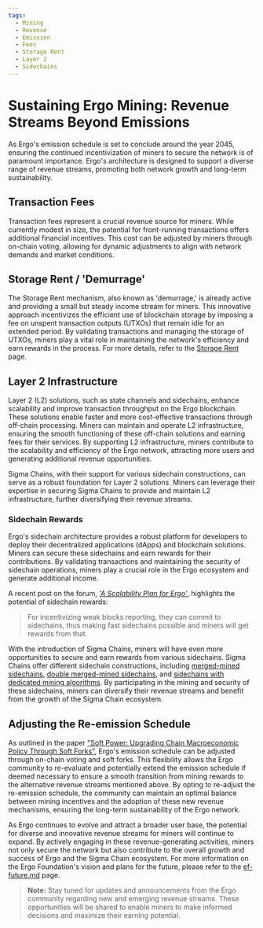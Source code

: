 ```yaml
---
tags:
  - Mining
  - Revenue
  - Emission
  - Fees
  - Storage Rent
  - Layer 2
  - Sidechains
---
```


# Sustaining Ergo Mining: Revenue Streams Beyond Emissions

As Ergo's emission schedule is set to conclude around the year 2045, ensuring the continued incentivization of miners to secure the network is of paramount importance. Ergo's architecture is designed to support a diverse range of revenue streams, promoting both network growth and long-term sustainability.

## Transaction Fees

Transaction fees represent a crucial revenue source for miners. While currently modest in size, the potential for front-running transactions offers additional financial incentives. This cost can be adjusted by miners through on-chain voting, allowing for dynamic adjustments to align with network demands and market conditions.

## Storage Rent / 'Demurrage'

The Storage Rent mechanism, also known as 'demurrage,' is already active and providing a small but steady income stream for miners. This innovative approach incentivizes the efficient use of blockchain storage by imposing a fee on unspent transaction outputs (UTXOs) that remain idle for an extended period. By validating transactions and managing the storage of UTXOs, miners play a vital role in maintaining the network's efficiency and earn rewards in the process. For more details, refer to the [Storage Rent](rent.md) page.

## Layer 2 Infrastructure

Layer 2 (L2) solutions, such as state channels and sidechains, enhance scalability and improve transaction throughput on the Ergo blockchain. These solutions enable faster and more cost-effective transactions through off-chain processing. Miners can maintain and operate L2 infrastructure, ensuring the smooth functioning of these off-chain solutions and earning fees for their services. By supporting L2 infrastructure, miners contribute to the scalability and efficiency of the Ergo network, attracting more users and generating additional revenue opportunities.

Sigma Chains, with their support for various sidechain constructions, can serve as a robust foundation for Layer 2 solutions. Miners can leverage their expertise in securing Sigma Chains to provide and maintain L2 infrastructure, further diversifying their revenue streams.

### Sidechain Rewards

Ergo's sidechain architecture provides a robust platform for developers to deploy their decentralized applications (dApps) and blockchain solutions. Miners can secure these sidechains and earn rewards for their contributions. By validating transactions and maintaining the security of sidechain operations, miners play a crucial role in the Ergo ecosystem and generate additional income.

A recent post on the forum, [*'A Scalability Plan for Ergo'*](https://www.ergoforum.org/t/a-scalability-plan-for-ergo/226/5), highlights the potential of sidechain rewards:

> For incentivizing weak blocks reporting, they can commit to sidechains, thus making fast sidechains possible and miners will get rewards from that.

With the introduction of Sigma Chains, miners will have even more opportunities to secure and earn rewards from various sidechains. Sigma Chains offer different sidechain constructions, including [merged-mined sidechains](sigma-chains.md#sidechain-constructions), [double merged-mined sidechains](sigma-chains.md#sidechain-constructions), and [sidechains with dedicated mining algorithms](sigma-chains.md#sidechain-constructions). By participating in the mining and security of these sidechains, miners can diversify their revenue streams and benefit from the growth of the Sigma Chain ecosystem.

## Adjusting the Re-emission Schedule

As outlined in the paper ["Soft Power: Upgrading Chain Macroeconomic Policy Through Soft Forks"](https://eprint.iacr.org/2021/577.pdf), Ergo's emission schedule can be adjusted through on-chain voting and soft forks. This flexibility allows the Ergo community to re-evaluate and potentially extend the emission schedule if deemed necessary to ensure a smooth transition from mining rewards to the alternative revenue streams mentioned above. By opting to re-adjust the re-emission schedule, the community can maintain an optimal balance between mining incentives and the adoption of these new revenue mechanisms, ensuring the long-term sustainability of the Ergo network.

As Ergo continues to evolve and attract a broader user base, the potential for diverse and innovative revenue streams for miners will continue to expand. By actively engaging in these revenue-generating activities, miners not only secure the network but also contribute to the overall growth and success of Ergo and the Sigma Chain ecosystem. For more information on the Ergo Foundation's vision and plans for the future, please refer to the [ef-future.md](ef-future.md) page.

> **Note:** Stay tuned for updates and announcements from the Ergo community regarding new and emerging revenue streams. These opportunities will be shared to enable miners to make informed decisions and maximize their earning potential.
